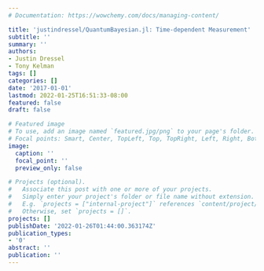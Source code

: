 ```yaml
---
# Documentation: https://wowchemy.com/docs/managing-content/

title: 'justindressel/QuantumBayesian.jl: Time-dependent Measurement'
subtitle: ''
summary: ''
authors:
- Justin Dressel
- Tony Kelman
tags: []
categories: []
date: '2017-01-01'
lastmod: 2022-01-25T16:51:33-08:00
featured: false
draft: false

# Featured image
# To use, add an image named `featured.jpg/png` to your page's folder.
# Focal points: Smart, Center, TopLeft, Top, TopRight, Left, Right, BottomLeft, Bottom, BottomRight.
image:
  caption: ''
  focal_point: ''
  preview_only: false

# Projects (optional).
#   Associate this post with one or more of your projects.
#   Simply enter your project's folder or file name without extension.
#   E.g. `projects = ["internal-project"]` references `content/project/deep-learning/index.md`.
#   Otherwise, set `projects = []`.
projects: []
publishDate: '2022-01-26T01:44:00.363174Z'
publication_types:
- '0'
abstract: ''
publication: ''
---
```

